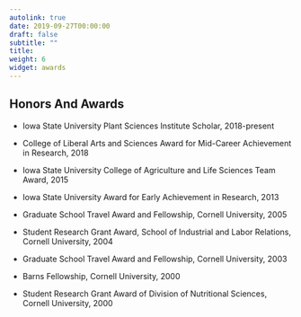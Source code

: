 ```yaml
---
autolink: true
date: 2019-09-27T00:00:00
draft: false
subtitle: ""
title:
weight: 6
widget: awards
---
```


## Honors And Awards

  - Iowa State University Plant Sciences Institute Scholar, 2018-present

  - College of Liberal Arts and Sciences Award for Mid-Career Achievement in Research, 2018

  - Iowa State University College of Agriculture and Life Sciences Team Award, 2015 

  - Iowa State University Award for Early Achievement in Research, 2013

  - Graduate School Travel Award and Fellowship, Cornell University, 2005

  - Student Research Grant Award, School of Industrial and Labor Relations, Cornell University, 2004

  - Graduate School Travel Award and Fellowship, Cornell University, 2003

  - Barns Fellowship, Cornell University, 2000

  - Student Research Grant Award of Division of Nutritional Sciences, Cornell University, 2000
